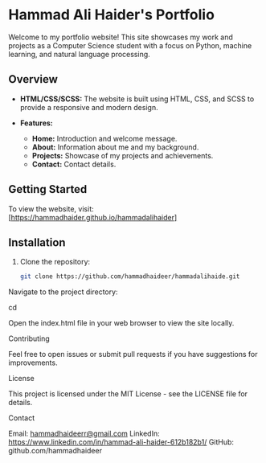 # Hammad Ali Haider's Portfolio

Welcome to my portfolio website! This site showcases my work and projects as a Computer Science student with a focus on Python, machine learning, and natural language processing.

## Overview

- **HTML/CSS/SCSS:** The website is built using HTML, CSS, and SCSS to provide a responsive and modern design.

- **Features:**

  - **Home:** Introduction and welcome message.
  - **About:** Information about me and my background.
  - **Projects:** Showcase of my projects and achievements.
  - **Contact:** Contact details.

## Getting Started

To view the website, visit: [https://hammadhaider.github.io/hammadalihaider]

## Installation

1. Clone the repository:

   ```bash
   git clone https://github.com/hammadhaideer/hammadalihaide.git

Navigate to the project directory:

cd <hammadalihaider>


Open the index.html file in your web browser to view the site locally.

Contributing

Feel free to open issues or submit pull requests if you have suggestions for improvements.

License

This project is licensed under the MIT License - see the LICENSE file for details.

Contact

Email: hammadhaideerr@gmail.com
LinkedIn: https://www.linkedin.com/in/hammad-ali-haider-612b182b1/
GitHub: github.com/hammadhaideer
